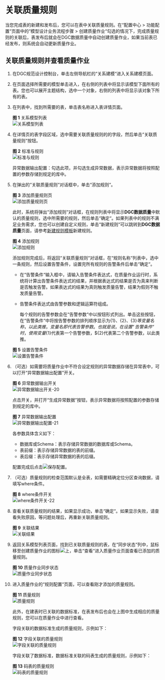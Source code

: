 # 关联质量规则<a name="dgc_01_0636"></a>

当您完成表的新建和发布后，您可以在表中关联质量规则。在“配置中心 \> 功能配置“页面中的“模型设计业务流程步骤 \> 创建质量作业“勾选的情况下，完成质量规则的关联后，表发布后就会在DGC数据质量中自动创建质量作业，如果当前表已经发布，则系统会自动更新质量作业。

## 关联质量规则并查看质量作业<a name="section174073459488"></a>

1.  在DGC规范设计控制台，单击左侧导航栏的“关系建模“进入关系建模页面。
2.  在页面选择所需要的模型单击进入，在右侧的列表中将显示该模型下面所有的表。您也可以展开主题结构，选中一个对象，右侧的列表中将显示该对象下所有的表。
3.  在列表中，找到所需要的表，单击表名称进入表详情页面。

    **图 1**  关系模型列表<a name="fig216141642919"></a>  
    ![](figures/关系模型列表.png "关系模型列表")

4.  在详情页的表字段区域，选中需要关联质量规则的的字段，然后单击“关联质量规则“按钮。

    **图 2**  标准与规则<a name="fig2059316562339"></a>  
    ![](figures/标准与规则.png "标准与规则")

    异常数据输出配置：勾选此项，并勾选生成异常数据，表示异常数据将按照配置的参数存储到规定的库中。

5.  在弹出的“关联质量规则“对话框中，单击“添加规则“。

    **图 3**  添加质量规则页<a name="fig59331048113510"></a>  
    ![](figures/添加质量规则页.png "添加质量规则页")

    此时，系统将弹出“添加规则“对话框，在规则列表中将显示**DGC数据质量**中默认的质量规则，选中所需要的规则，然后单击“确定“。如果列表中的规则不满足业务需求，您也可以创建自定义规则，单击“新建规则“可以跳转到**DGC数据质量**页面，请参考[新建规则模板](新建规则模板.md)新建规则。

    **图 4**  添加规则<a name="fig7457154011453"></a>  
    ![](figures/添加规则.png "添加规则")

    添加规则完成后，将返回“关联质量规则“对话框，在“规则名称“列表中，选中一条规则，然后设置告警条件，设置完所有规则的告警条件后单击“确定“。

    -   在“告警条件“输入框中，请输入告警条件表达式，在质量作业运行时，系统将计算出告警条件表达式的结果，并根据表达式的结果是否为真来判断是否触发告警。如果表达式的结果为真则触发质量告警，结果为假则不触发质量告警。
    -   告警条件表达式由告警参数和逻辑运算符组成。

        每个规则的告警参数会在“告警参数“中以按钮形式列出。单击这些按钮，在“告警条件“中将按告警参数的排列顺序显示为$\{1\}、$\{2\}、$\{3\}等变量名称，以此类推，变量名即代表告警参数。也就是说，在设置“告警条件“时，使用变量$\{1\}代表第一个告警参数，$\{2\}代表第二个告警参数，以此类推。

    **图 5**  设置告警条件<a name="fig13378116585"></a>  
    ![](figures/设置告警条件.png "设置告警条件")

6.  （可选）如需要将质量作业中不符合设定规则的异常数据存储在异常表中，可以打开“异常数据输出配置”开关。

    **图 6**  异常数据输出开关<a name="fig1338120401553"></a>  
    ![](figures/异常数据输出开关-20.png "异常数据输出开关-20")

    点击开关，并打开“生成异常数据”按钮，表示异常数据将按照配置的参数存储到规定的库中。

    **图 7**  异常数据输出配置<a name="fig1450565212016"></a>  
    ![](figures/异常数据输出配置-21.png "异常数据输出配置-21")

    各参数具体含义如下：

    -   数据库或Schema：表示存储异常数据的数据库或Schema。
    -   表前缀：表示存储异常数据的表的前缀。
    -   表后缀：表示存储异常数据的表的后缀。

    配置完成后点击![](figures/zh-cn_image_0000001189049631.png)保存配置。

7.  （可选）质量规则的检查范围默认是全表，如需要精确定位分区查询数据，请填写where条件。

    **图 8**  where条件开关<a name="fig1914434311314"></a>  
    ![](figures/where条件开关-22.png "where条件开关-22")

8.  查看关联质量规则的结果，如果显示成功，单击“确定“。如果显示失败，请查看失败原因，等问题处理后，再重新关联质量规则。

    **图 9**  关联结果<a name="fig961392518332"></a>  
    ![](figures/关联结果.png "关联结果")

9.  返回关系模型列表页面，找到已关联质量规则的表，在“同步状态“列中，鼠标移至创建质量作业的图标![](figures/zh-cn_image_0243483730.png)上，单击“查看“进入质量作业页面查看已添加的质量规则。

    **图 10**  质量作业同步状态<a name="fig14204021153813"></a>  
    ![](figures/质量作业同步状态.png "质量作业同步状态")

10. 进入质量作业的“规则配置“页面，可以查看刚才添加的质量规则。

    **图 11**  质量规则<a name="fig462152913443"></a>  
    ![](figures/质量规则.png "质量规则")

    此外，在建表时已关联的数据标准，在表发布后也会在上图中生成相应的质量规则，您可以在质量作业中进行查看。

    字段关联的数据标准生成的质量规则，示例如下：

    **图 12**  字段关联的质量规则<a name="fig1112818109254"></a>  
    ![](figures/字段关联的质量规则.png "字段关联的质量规则")

    字段关联了数据标准，数据标准关联的码表生成的质量规则，示例如下：

    **图 13**  码表的质量规则<a name="fig11572429202914"></a>  
    ![](figures/码表的质量规则.png "码表的质量规则")


